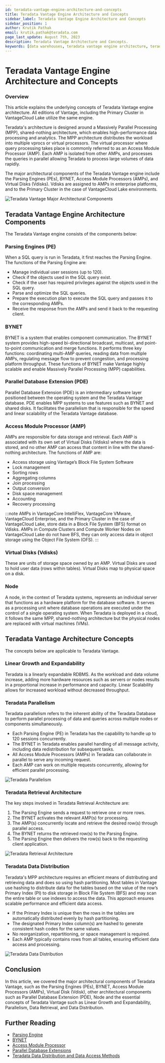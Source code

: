 ```yaml
---
id: teradata-vantage-engine-architecture-and-concepts
title: Teradata Vantage Engine Architecture and Concepts
sidebar_label: Teradata Vantage Engine Architecture and Concepts
sidebar_position: 1
author: Krutik Pathak
email: krutik.pathak@teradata.com
page_last_update: August 7th, 2023
description: Teradata Vantage Architecture and Concepts.
keywords: [data warehouses, teradata vantage engine architecture, teradata, vantage, Access Module Processors (AMP), Parsing Engines (PE), Massively Parallel Processing (MPP), Virtual Disk (Vdisks), BYNET]
---
```


# Teradata Vantage Engine Architecture and Concepts

### Overview

This article explains the underlying concepts of Teradata Vantage engine architecture. All editions of Vantage, including the Primary Cluster in VantageCloud Lake utilize the same engine.  

Teradata's architecture is designed around a Massively Parallel Processing (MPP), shared-nothing architecture, which enables high-performance data processing and analytics. The MPP architecture distributes the workload into multiple vprocs or virtual processors. The virtual processor where query processing takes place is commonly referred to as an Access Module Processor (AMP). Each AMP is isolated from other AMPs, and processes the queries in parallel allowing Teradata to process large volumes of data rapidly. 

The major architectural components of the Teradata Vantage engine include the Parsing Engines (PEs), BYNET, Access Module Processors (AMPs), and Virtual Disks (Vdisks). Vdisks are assigned to AMPs in enterprise platforms, and to the Primary Cluster in the case of VantageCloud Lake environments. 

![Teradata Vantage Major Architectural Components](./images/teradata-vantage-architecture-concepts/teradata_architecture_major_components.png)

## Teradata Vantage Engine Architecture Components
The Teradata Vantage engine consists of the components below:

### Parsing Engines (PE)
When a SQL query is run in Teradata, it first reaches the Parsing Engine. The functions of the Parsing Engine are:

* Manage individual user sessions (up to 120). 
* Check if the objects used in the SQL query exist.  
* Check if the user has required privileges against the objects used in the SQL query.  
* Parse and optimize the SQL queries.  
* Prepare the execution plan to execute the SQL query and passes it to the corresponding AMPs. 
* Receive the response from the AMPs and send it back to the requesting client. 


### BYNET 
BYNET is a system that enables component communication. The BYNET system provides high-speed bi-directional broadcast, multicast, and point-to-point communication and merge functions. It performs three key functions: coordinating multi-AMP queries, reading data from multiple AMPs, regulating message flow to prevent congestion, and processing platform throughput. These functions of BYNET make Vantage highly scalable and enable Massively Parallel Processing (MPP) capabilities.  

### Parallel Database Extension (PDE)
Parallel Database Extension (PDE) is an intermediary software layer positioned between the operating system and the Teradata Vantage database. PDE enables MPP systems to use features such as BYNET and shared disks. It facilitates the parallelism that is responsible for the speed and linear scalability of the Teradata Vantage database.  

### Access Module Processor (AMP)
AMPs are responsible for data storage and retrieval. Each AMP is associated with its own set of Virtual Disks (Vdisks) where the data is stored, and no other AMP can access that content in line with the shared-nothing architecture. The functions of AMP are:

* Access storage using Vantage’s Block File System Software  
* Lock management 
* Sorting rows 
* Aggregating columns 
* Join processing 
* Output conversion 
* Disk space management 
* Accounting 
* Recovery processing 

:::note
AMPs in VantageCore IntelliFlex, VantageCore VMware, VantageCloud Enterprise, and the Primary Cluster in the case of VantageCloud Lake, store data in a Block File System (BFS) format on Vdisks. AMPs in Compute Clusters and Compute Worker Nodes on VantageCloud Lake do not have BFS, they can only access data in object storage using the Object File System (OFS). 
:::

### Virtual Disks (Vdisks)
These are units of storage space owned by an AMP. Virtual Disks are used to hold user data (rows within tables). Virtual Disks map to physical space on a disk.

### Node
A node, in the context of Teradata systems, represents an individual server that functions as a hardware platform for the database software. It serves as a processing unit where database operations are executed under the control of a single operating system. When Teradata is deployed in a cloud, it follows the same MPP, shared-nothing architecture but the physical nodes are replaced with virtual machines (VMs). 

## Teradata Vantage Architecture Concepts
The concepts below are applicable to Teradata Vantage.

### Linear Growth and Expandability 
Teradata is a linearly expandable RDBMS. As the workload and data volume increase, adding more hardware resources such as servers or nodes results in a proportional increase in performance and capacity. Linear Scalability allows for increased workload without decreased throughput.  

### Teradata Parallelism 
Teradata parallelism refers to the inherent ability of the Teradata Database to perform parallel processing of data and queries across multiple nodes or components simultaneously. 

* Each Parsing Engine (PE) in Teradata has the capability to handle up to 120 sessions concurrently.
* The BYNET in Teradata enables parallel handling of all message activity, including data redistribution for subsequent tasks. 
* All Access Module Processors (AMPs) in Teradata can collaborate in parallel to serve any incoming request. 
* Each AMP can work on multiple requests concurrently, allowing for efficient parallel processing.  

![Teradata Parallelism](./images/teradata-vantage-architecture-concepts/teradata_parallelism.png)


### Teradata Retrieval Architecture
The key steps involved in Teradata Retrieval Architecture are:

1. The Parsing Engine sends a request to retrieve one or more rows. 
2. The BYNET activates the relevant AMP(s) for processing. 
3. The AMP(s) concurrently locate and retrieve the desired row(s) through parallel access. 
4. The BYNET returns the retrieved row(s) to the Parsing Engine. 
5. The Parsing Engine then delivers the row(s) back to the requesting client application. 

![Teradata Retrieval Architecture](./images/teradata-vantage-architecture-concepts/teradata_retrieval_architecture.png)

### Teradata Data Distribution
Teradata's MPP architecture requires an efficient means of distributing and retrieving data and does so using hash partitioning. Most tables in Vantage use hashing to distribute data for the tables based on the value of the row’s Primary Index (PI) to disk storage in Block File System (BFS) and may scan the entire table or use indexes to access the data. This approach ensures scalable performance and efficient data access.

* If the Primary Index is unique then the rows in the tables are automatically distributed evenly by hash partitioning. 
* The designated Primary Index column(s) are hashed to generate consistent hash codes for the same values. 
* No reorganization, repartitioning, or space management is required. 
* Each AMP typically contains rows from all tables, ensuring efficient data access and processing. 

![Teradata Data Distribution](./images/teradata-vantage-architecture-concepts/teradata_data_distribution.png)

## Conclusion 
In this article, we covered the major architectural components of Teradata Vantage, such as the Parsing Engines (PEs), BYNET, Access Module Processors (AMPs), Virtual Disk (Vdisk), other architectural components such as Parallel Database Extension (PDE), Node and the essential concepts of Teradata Vantage such as Linear Growth and Expandability, Parallelism, Data Retrieval, and Data Distribution.   

## Further Reading 
* [Parsing Engine](https://docs.teradata.com/r/Enterprise_IntelliFlex_VMware/Database-Introduction/Vantage-Hardware-and-Software-Architecture/Virtual-Processors/Parsing-Engine)
* [BYNET](https://www.teradata.com/Blogs/What-Is-the-BYNET-and-Why-Is-It-Important-to-Vantage)
* [Access Module Processor](https://docs.teradata.com/r/Enterprise_IntelliFlex_VMware/Database-Introduction/Vantage-Hardware-and-Software-Architecture/Virtual-Processors/Access-Module-Processor)
* [Parallel Database Extensions](https://docs.teradata.com/r/Enterprise_IntelliFlex_VMware/Database-Introduction/Vantage-Hardware-and-Software-Architecture/Parallel-Database-Extensions)
* [Teradata Data Distribution and Data Access Methods](https://docs.teradata.com/r/Enterprise_IntelliFlex_VMware/Database-Introduction/Data-Distribution-and-Data-Access-Methods)